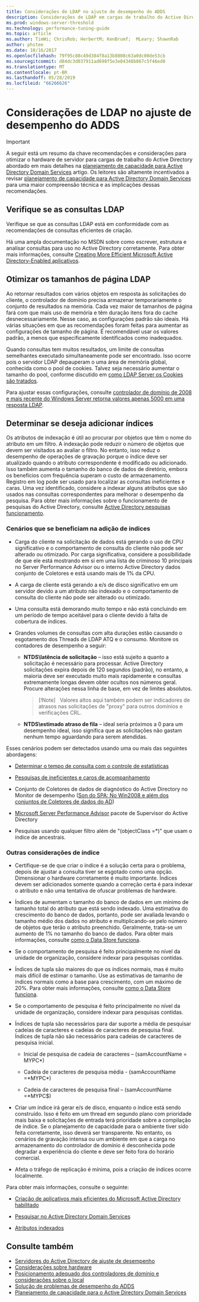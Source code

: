 ```yaml
---
title: Considerações de LDAP no ajuste de desempenho do ADDS
description: Considerações de LDAP em cargas de trabalho do Active Directory
ms.prod: windows-server-threshold
ms.technology: performance-tuning-guide
ms.topic: article
ms.author: TimWi; ChrisRob; HerbertM; KenBrumf;  MLeary; ShawnRab
author: phstee
ms.date: 10/16/2017
ms.openlocfilehash: 79f95c88c49d384f8a13b8808c63a0dc00de53cb
ms.sourcegitcommit: d84dc3d037911ad698f5e3e84348b867c5f46ed8
ms.translationtype: MT
ms.contentlocale: pt-BR
ms.lasthandoff: 05/28/2019
ms.locfileid: "66266626"
---
```

# <a name="ldap-considerations-in-adds-performance-tuning"></a>Considerações de LDAP no ajuste de desempenho do ADDS

>[!Important]
> A seguir está um resumo da chave recomendações e considerações para otimizar o hardware de servidor para cargas de trabalho do Active Directory abordado em mais detalhes na [planejamento de capacidade para Active Directory Domain Services](https://go.microsoft.com/fwlink/?LinkId=324566) artigo. Os leitores são altamente incentivados a revisar [planejamento de capacidade para Active Directory Domain Services](https://go.microsoft.com/fwlink/?LinkId=324566) para uma maior compreensão técnica e as implicações dessas recomendações.

## <a name="verify-ldap-queries"></a>Verifique se as consultas LDAP

Verifique se que as consultas LDAP está em conformidade com as recomendações de consultas eficientes de criação.

Há uma ampla documentação no MSDN sobre como escrever, estrutura e analisar consultas para uso no Active Directory corretamente. Para obter mais informações, consulte [Creating More Efficient Microsoft Active Directory-Enabled aplicativos](https://msdn.microsoft.com/library/ms808539.aspx).

## <a name="optimize-ldap-page-sizes"></a>Otimizar os tamanhos de página LDAP

Ao retornar resultados com vários objetos em resposta às solicitações do cliente, o controlador de domínio precisa armazenar temporariamente o conjunto de resultados na memória. Cada vez maior de tamanhos de página fará com que mais uso de memória e têm duração itens fora do cache desnecessariamente. Nesse caso, as configurações padrão são ideais. Há várias situações em que as recomendações foram feitas para aumentar as configurações de tamanho de página. É recomendável usar os valores padrão, a menos que especificamente identificados como inadequados.

Quando consultas tem muitos resultados, um limite de consultas semelhantes executado simultaneamente pode ser encontrado.  Isso ocorre pois o servidor LDAP depauperam o uma área de memória global, conhecida como o pool de cookies.  Talvez seja necessário aumentar o tamanho do pool, conforme discutido em [como LDAP Server os Cookies são tratados](https://technet.microsoft.com/windows-server-docs/identity/ad-ds/manage/how-ldap-server-cookies-are-handled).

Para ajustar essas configurações, consulte [controlador de domínio de 2008 e mais recente do Windows Server retorna valores apenas 5000 em uma resposta LDAP](https://support.microsoft.com/kb/2009267).

## <a name="determine-whether-to-add-indices"></a>Determinar se deseja adicionar índices

Os atributos de indexação é útil ao procurar por objetos que têm o nome do atributo em um filtro. A indexação pode reduzir o número de objetos que devem ser visitados ao avaliar o filtro. No entanto, isso reduz o desempenho de operações de gravação porque o índice deve ser atualizado quando o atributo correspondente é modificado ou adicionado. Isso também aumenta o tamanho do banco de dados de diretório, embora os benefícios com frequência superam o custo de armazenamento. Registro em log pode ser usado para localizar as consultas ineficientes e caras. Uma vez identificado, considere a indexar alguns atributos que são usados nas consultas correspondentes para melhorar o desempenho da pesquisa. Para obter mais informações sobre o funcionamento de pesquisas do Active Directory, consulte [Active Directory pesquisas funcionamento](https://technet.microsoft.com/library/cc755809.aspx).

### <a name="scenarios-that-benefit-in-adding-indices"></a>Cenários que se beneficiam na adição de índices

-   Carga do cliente na solicitação de dados está gerando o uso de CPU significativo e o comportamento de consulta do cliente não pode ser alterado ou otimizado. Por carga significativa, considere a possibilidade de que ele está mostrando em si em uma lista de criminoso 10 principais no Server Performance Advisor ou o interno Active Directory dados conjunto de Coletores e está usando mais de 1% da CPU.

-   A carga de cliente está gerando a e/s de disco significativo em um servidor devido a um atributo não indexado e o comportamento de consulta do cliente não pode ser alterado ou otimizado.

-   Uma consulta está demorando muito tempo e não está concluindo em um período de tempo aceitável para o cliente devido à falta de cobertura de índices.

-   Grandes volumes de consultas com alta durações estão causando o esgotamento dos Threads de LDAP ATQ e o consumo. Monitore os contadores de desempenho a seguir:

    -   **NTDS\\latência de solicitação** – isso está sujeito a quanto a solicitação é necessário para processar. Active Directory solicitações expira depois de 120 segundos (padrão), no entanto, a maioria deve ser executado muito mais rapidamente e consultas extremamente longas devem obter ocultos nos números geral. Procure alterações nessa linha de base, em vez de limites absolutos.

        > [!Note]   Valores altos aqui também podem ser indicadores de atrasos nas solicitações de "proxy" para outros domínios e verificações CRL.


    -   **NTDS\\estimado atraso de fila** – ideal seria próximos a 0 para um desempenho ideal, isso significa que as solicitações não gastam nenhum tempo aguardando para serem atendidas.

Esses cenários podem ser detectados usando uma ou mais das seguintes abordagens:

-   [Determinar o tempo de consulta com o controle de estatísticas](https://msdn.microsoft.com/library/ms808539.aspx)

-   [Pesquisas de ineficientes e caros de acompanhamento](https://msdn.microsoft.com/library/ms808539.aspx)

-   Conjunto de Coletores de dados de diagnóstico do Active Directory no Monitor de desempenho ([Son do SPA: No Win2008 e além dos conjuntos de Coletores de dados do AD](http://blogs.technet.com/b/askds/archive/2010/06/08/son-of-spa-ad-data-collector-sets-in-win2008-and-beyond.aspx))

-   [Microsoft Server Performance Advisor](../../../server-performance-advisor/microsoft-server-performance-advisor.md) pacote de Supervisor do Active Directory

-   Pesquisas usando qualquer filtro além de "(objectClass =\*)" que usam o índice de ancestrais.

### <a name="other-index-considerations"></a>Outras considerações de índice

-   Certifique-se de que criar o índice é a solução certa para o problema, depois de ajustar a consulta tiver se esgotado como uma opção. Dimensionar o hardware corretamente é muito importante. Índices devem ser adicionados somente quando a correção certa é para indexar o atributo e não uma tentativa de ofuscar problemas de hardware.

-   Índices de aumentam o tamanho do banco de dados em um mínimo de tamanho total do atributo que está sendo indexado. Uma estimativa do crescimento do banco de dados, portanto, pode ser avaliada levando o tamanho médio dos dados no atributo e multiplicando-se pelo número de objetos que terão o atributo preenchido. Geralmente, trata-se um aumento de 1% no tamanho do banco de dados. Para obter mais informações, consulte [como o Data Store funciona](https://technet.microsoft.com/library/cc772829.aspx).

-   Se o comportamento de pesquisa é feito principalmente no nível da unidade de organização, considere indexar para pesquisas contidas.

-   Índices de tupla são maiores do que os índices normais, mas é muito mais difícil de estimar o tamanho. Use as estimativas de tamanho de índices normais como a base para crescimento, com um máximo de 20%. Para obter mais informações, consulte [como o Data Store funciona](https://technet.microsoft.com/library/cc772829.aspx).

-   Se o comportamento de pesquisa é feito principalmente no nível da unidade de organização, considere indexar para pesquisas contidas.

-   Índices de tupla são necessários para dar suporte a média de pesquisar cadeias de caracteres e cadeias de caracteres de pesquisa final. Índices de tupla não são necessários para cadeias de caracteres de pesquisa inicial.

    -   Inicial de pesquisa de cadeia de caracteres – (samAccountName = MYPC\*)

    -   Cadeia de caracteres de pesquisa média - (samAccountName =\*MYPC\*)

    -   Cadeia de caracteres de pesquisa final – (samAccountName =\*MYPC$)

-   Criar um índice irá gerar e/s de disco, enquanto o índice está sendo construído. Isso é feito em um thread em segundo plano com prioridade mais baixa e solicitações de entrada terá prioridade sobre a compilação de índice. Se o planejamento de capacidade para o ambiente tiver sido feita corretamente, isso deverá ser transparente. No entanto, os cenários de gravação intensa ou um ambiente em que a carga no armazenamento do controlador de domínio é desconhecida pode degradar a experiência do cliente e deve ser feito fora do horário comercial.

-   Afeta o tráfego de replicação é mínima, pois a criação de índices ocorre localmente.

Para obter mais informações, consulte o seguinte:

-   [Criação de aplicativos mais eficientes do Microsoft Active Directory habilitado](https://msdn.microsoft.com/library/ms808539.aspx)

-   [Pesquisar no Active Directory Domain Services](https://msdn.microsoft.com/library/aa746427.aspx)

-   [Atributos indexados](https://msdn.microsoft.com/library/windows/desktop/ms677112.aspx)


## <a name="see-also"></a>Consulte também
- [Servidores do Active Directory de ajuste de desempenho](index.md)
- [Considerações sobre hardware](hardware-considerations.md)
- [Posicionamento adequado dos controladores de domínio e considerações sobre o local](site-definition-considerations.md)
- [Solução de problemas de desempenho do ADDS](troubleshoot.md) 
- [Planejamento de capacidade para o Active Directory Domain Services](https://go.microsoft.com/fwlink/?LinkId=324566)